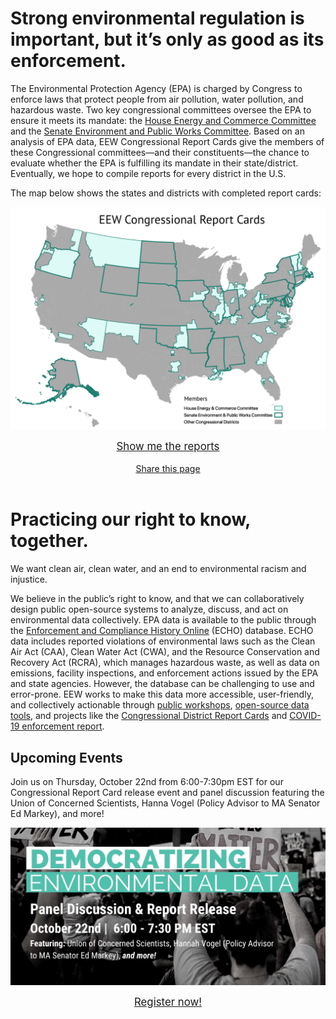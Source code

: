 <!--This is the main content file to edit for this page. It is embedded in src/pages/index.js, which adds additional content-->

# Strong environmental regulation is important, but it’s only as good as its enforcement.

The Environmental Protection Agency (EPA) is charged by Congress to enforce laws that protect people from air pollution, water pollution, and hazardous waste. Two key congressional committees oversee the EPA to ensure it meets its mandate: the <a href="https://energycommerce.house.gov/" target=_blank rel=noopener >House Energy and Commerce Committee</a> and the <a href="https://www.epw.senate.gov/public/" target=_blank rel=noopener >Senate Environment and Public Works Committee</a>. Based on an analysis of EPA data, EEW Congressional Report Cards give the members of these Congressional committees—and their constituents—the chance to evaluate whether the EPA is fulfilling its mandate in their state/district. Eventually, we hope to compile reports for every district in the U.S.

The map below shows the states and districts with completed report cards:


[![Map of representatives on EPA oversight committees, covered by EEW Congressional Report Cards project](eew-map.png)](/reports "EEW's Reports Page")

<center><a href="/reports"><big>Show me the reports</big></a></center>

<br />

<!--handy encoder if you want to change the tweet text: https://meyerweb.com/eric/tools/dencoder/ -->
<center><a href="https://twitter.com/intent/tweet?text=EPA%20is%20overseen%20by%20two%20congressional%20committees.%20%40EnviroDGI%20took%20a%20look%20at%20environmental%20enforcement%20in%20committee%20members%27%20home%20districts%3A%20environmentalenforcementwatch.org%20%23EEWatch" target=_blank rel=noopener >Share this page</a></center>

<br />

# Practicing our right to know, together.

We want clean air, clean water, and an end to environmental racism and injustice. 

We believe in the public’s right to know, and that we can collaboratively design public open-source systems to analyze, discuss, and act on environmental data collectively. EPA data is available to the public through the <a href="https://echo.epa.gov/" target=_blank rel=noopener >Enforcement and Compliance History Online</a> (ECHO) database. ECHO data includes reported violations of environmental laws such as the Clean Air Act (CAA), Clean Water Act (CWA), and the Resource Conservation and Recovery Act (RCRA), which manages hazardous waste, as well as data on emissions, facility inspections, and enforcement actions issued by the EPA and state agencies. However, the database can be challenging to use and error-prone. EEW works to make this data more accessible, user-friendly, and collectively actionable through <a href="/events">public workshops</a>, <a href="https://github.com/edgi-govdata-archiving" target=_blank rel=noopener >open-source data tools</a>, and projects like the <a href="/reports">Congressional District Report Cards</a> and <a href="https://envirodatagov.org/more-permission-to-pollute-the-decline-of-epa-enforcement-and-industry-compliance-during-covid/" target=_blank rel=noopener >COVID-19 enforcement report</a>.

## Upcoming Events

Join us on Thursday, October 22nd from 6:00-7:30pm EST for our Congressional Report Card release event and panel discussion featuring the Union of Concerned Scientists, Hanna Vogel (Policy Advisor to MA Senator Ed Markey), and more!

<a href="https://us02web.zoom.us/webinar/register/WN_dAn8xJF9Tqm1aiC1A8Ysig" target=_blank rel=noopener >

  ![Panel Discussion & Report Release October 22 6-7:30pm EST Featuring Union of Concerned Scientists, Hanah Vogel (Policy Advisor to MA Senator Ed Markey), and more](release-event.png)

  <big><center>Register now!</center></big>
  
</a>
